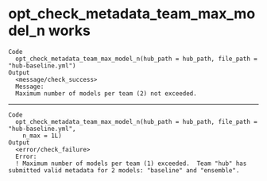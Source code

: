 # opt_check_metadata_team_max_model_n works

    Code
      opt_check_metadata_team_max_model_n(hub_path = hub_path, file_path = "hub-baseline.yml")
    Output
      <message/check_success>
      Message:
      Maximum number of models per team (2) not exceeded.

---

    Code
      opt_check_metadata_team_max_model_n(hub_path = hub_path, file_path = "hub-baseline.yml",
        n_max = 1L)
    Output
      <error/check_failure>
      Error:
      ! Maximum number of models per team (1) exceeded.  Team "hub" has submitted valid metadata for 2 models: "baseline" and "ensemble".

